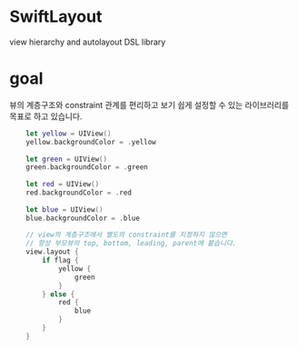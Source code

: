 # SwiftLayout
view hierarchy and autolayout DSL library

# goal
뷰의 계층구조와 constraint 관계를 편리하고 보기 쉽게 설정할 수 있는 라이브러리를 목표로 하고 있습니다.

```swift
    let yellow = UIView()
    yellow.backgroundColor = .yellow
    
    let green = UIView()
    green.backgroundColor = .green
    
    let red = UIView()
    red.backgroundColor = .red
    
    let blue = UIView()
    blue.backgroundColor = .blue
    
    // view의 계층구조에서 별도의 constraint를 지정하지 않으면 
    // 항상 부모뷰의 top, bottom, leading, parent에 붙습니다.
    view.layout {
        if flag {
            yellow {
                green
            }
        } else {
            red {
                blue
            }
        }
    }
```

